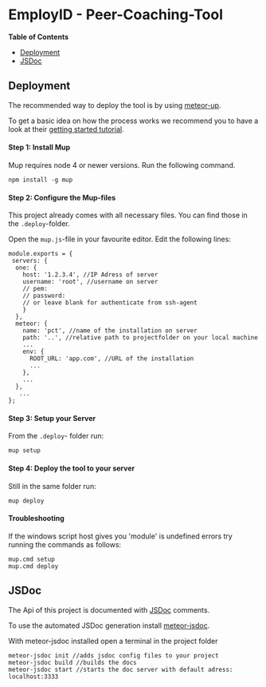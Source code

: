 # EmployID - Peer-Coaching-Tool

**Table of Contents**

- [Deployment](#deployment)
- [JSDoc](#jsdoc)

## Deployment
The recommended way to deploy the tool is by using [meteor-up](https://github.com/zodern/meteor-up).

To get a basic idea on how the process works we recommend you to have a look at their [getting started tutorial](http://zodern.github.io/meteor-up/getting-started.html).

#### Step 1: Install Mup
Mup requires node 4 or newer versions. Run the following command.

    npm install -g mup
    
#### Step 2: Configure the Mup-files
This project already comes with all necessary files. You can find those in the `.deploy`-folder.

Open the `mup.js`-file in your favourite editor. Edit the following lines:

    module.exports = {
     servers: {
      one: {
        host: '1.2.3.4', //IP Adress of server
        username: 'root', //username on server
        // pem:
        // password:
        // or leave blank for authenticate from ssh-agent
        }
      },
      meteor: {
        name: 'pct', //name of the installation on server
        path: '..', //relative path to projectfolder on your local machine
        ...
        env: {
          ROOT_URL: 'app.com', //URL of the installation
          ...
        },
        ...
      },
       ...
    };

#### Step 3: Setup your Server
From the `.deploy`- folder run:

    mup setup
    
#### Step 4: Deploy the tool to your server
Still in the same folder run:

    mup deploy
    
#### Troubleshooting
If the windows script host gives you 'module' is undefined errors try running the commands as follows:

    mup.cmd setup
    mup.cmd deploy

## JSDoc
The Api of this project is documented with [JSDoc](http://usejsdoc.org/index.html) comments.

To use the automated JSDoc generation install [meteor-jsdoc](https://www.npmjs.com/package/meteor-jsdoc).

With meteor-jsdoc installed open a terminal in the project folder

    meteor-jsdoc init //adds jsdoc config files to your project
    meteor-jsdoc build //builds the docs
    meteor-jsdoc start //starts the doc server with default adress: localhost:3333
